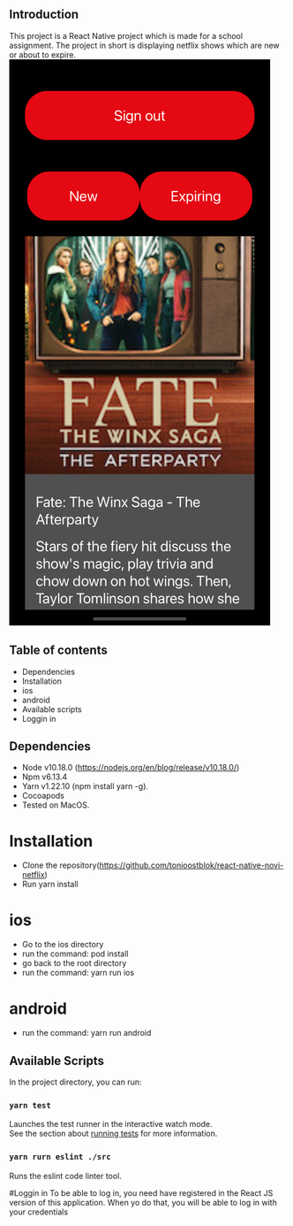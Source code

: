 ## Introduction
This project is a React Native project which is made for a school assignment. The project in short is displaying netflix shows which are new or about to expire.
![Alt text](screenshot.png?raw=true)
## Table of contents
* Dependencies
* Installation
* ios
* android
* Available scripts
* Loggin in

## Dependencies
* Node v10.18.0 (https://nodejs.org/en/blog/release/v10.18.0/)
* Npm v6.13.4
* Yarn v1.22.10 (npm install yarn -g).
* Cocoapods
* Tested on MacOS.

# Installation
* Clone the repository(https://github.com/tonioostblok/react-native-novi-netflix)
* Run yarn install
# ios
* Go to the ios directory
* run the command: pod install
* go back to the root directory
* run the command: yarn run ios
# android
* run the command: yarn run android

## Available Scripts

In the project directory, you can run:

### `yarn test`

Launches the test runner in the interactive watch mode.<br />
See the section about [running tests](https://facebook.github.io/create-react-app/docs/running-tests) for more information.

### `yarn rurn eslint ./src`

Runs the eslint code linter tool.<br />

#Loggin in
To be able to log in, you need have registered in the React JS version of this application. When yo do that, you will be able to log in with your credentials